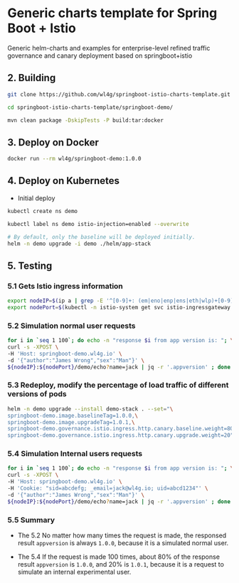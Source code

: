 # Generic charts template for Spring Boot + Istio

Generic helm-charts and examples for enterprise-level refined traffic governance and canary deployment based on springboot+istio

## 2. Building

```bash
git clone https://github.com/wl4g/springboot-istio-charts-template.git

cd springboot-istio-charts-template/springboot-demo/

mvn clean package -DskipTests -P build:tar:docker
```

## 3. Deploy on Docker

```bash
docker run --rm wl4g/springboot-demo:1.0.0
```

## 4. Deploy on Kubernetes

- Initial deploy

```bash
kubectl create ns demo

kubectl label ns demo istio-injection=enabled --overwrite

# By default, only the baseline will be deployed initially.
helm -n demo upgrade -i demo ./helm/app-stack
```

## 5. Testing

### 5.1 Gets Istio ingress information

```bash
export nodeIP=$(ip a | grep -E '^[0-9]+: (em|eno|enp|ens|eth|wlp)+[0-9]' -A2 | grep inet | awk -F ' ' '{print $2}' | cut -f1 -d/ | head -1)
export nodePort=$(kubectl -n istio-system get svc istio-ingressgateway -ojson | jq -r '.spec.ports[] | select (.name == "http2") | .nodePort')
```

### 5.2 Simulation normal user requests

```bash
for i in `seq 1 100`; do echo -n "response $i from app version is: "; \
curl -s -XPOST \
-H 'Host: springboot-demo.wl4g.io' \
-d '{"author":"James Wrong","sex":"Man"}' \
${nodeIP}:${nodePort}/demo/echo?name=jack | jq -r '.appversion' ; done
```

### 5.3 Redeploy, modify the percentage of load traffic of different versions of pods

```bash
helm -n demo upgrade --install demo-stack . --set="\
springboot-demo.image.baselineTag=1.0.0,\
springboot-demo.image.upgradeTag=1.0.1,\
springboot-demo.governance.istio.ingress.http.canary.baseline.weight=80,\
springboot-demo.governance.istio.ingress.http.canary.upgrade.weight=20"
```

### 5.4 Simulation Internal users requests

```bash
for i in `seq 1 100`; do echo -n "response $i from app version is: "; \
curl -s -XPOST \
-H 'Host: springboot-demo.wl4g.io' \
-H 'Cookie: "sid=abcdefg; _email=jack@wl4g.io; uid=abcd1234"' \
-d '{"author":"James Wrong","sex":"Man"}' \
${nodeIP}:${nodePort}/demo/echo?name=jack | jq -r '.appversion' ; done
```

### 5.5 Summary

- The 5.2 No matter how many times the request is made, the responsed result `appversion` is always `1.0.0`, because it is a simulated normal user.

- The 5.4 If the request is made 100 times, about 80% of the response result `appversion` is `1.0.0`, and 20% is `1.0.1`, because it is a request to simulate an internal experimental user.
